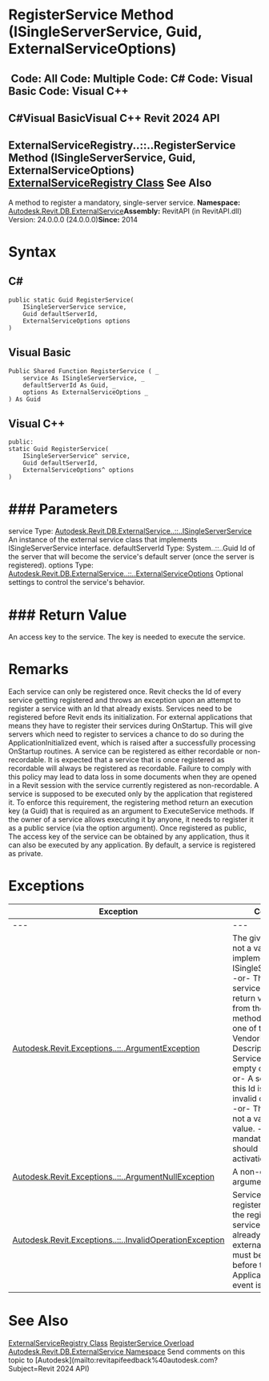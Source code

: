 # RegisterService Method (ISingleServerService, Guid, ExternalServiceOptions)

﻿
 Code: All Code: Multiple Code: C# Code: Visual Basic Code: Visual C++   
---  
C#Visual BasicVisual C++
Revit 2024 API  
---  
ExternalServiceRegistry..::..RegisterService Method (ISingleServerService, Guid, ExternalServiceOptions)  
[ExternalServiceRegistry Class](fa14442f-3d47-2c21-467c-6d19e4cc0d9e.md "ExternalServiceRegistry Class") See Also  
---  
A method to register a mandatory, single-server service. 
**Namespace:** [Autodesk.Revit.DB.ExternalService](a88f2d1d-c02f-a901-9543-44e4b5dd5fc9.md "Autodesk.Revit.DB.ExternalService Namespace")**Assembly:** RevitAPI (in RevitAPI.dll) Version: 24.0.0.0 (24.0.0.0)**Since:** 2014 
# Syntax
C#  
---  
```text
public static Guid RegisterService(
	ISingleServerService service,
	Guid defaultServerId,
	ExternalServiceOptions options
)
```
  
Visual Basic  
---  
```text
Public Shared Function RegisterService ( _
	service As ISingleServerService, _
	defaultServerId As Guid, _
	options As ExternalServiceOptions _
) As Guid
```
  
Visual C++  
---  
```text
public:
static Guid RegisterService(
	ISingleServerService^ service, 
	Guid defaultServerId, 
	ExternalServiceOptions^ options
)
```
  
# ### Parameters
service
    Type: [Autodesk.Revit.DB.ExternalService..::..ISingleServerService](ae967a42-6490-07ed-7976-71d324d250c4.md "ISingleServerService Interface") An instance of the external service class that implements ISingleServerService interface. 
defaultServerId
    Type: System..::..Guid Id of the server that will become the service's default server (once the server is registered). 
options
    Type: [Autodesk.Revit.DB.ExternalService..::..ExternalServiceOptions](80467d42-3f13-de3e-cd06-bf3b43afefe0.md "ExternalServiceOptions Class") Optional settings to control the service's behavior. 
# ### Return Value
An access key to the service. The key is needed to execute the service. 
# Remarks
Each service can only be registered once. Revit checks the Id of every service getting registered and throws an exception upon an attempt to register a service with an Id that already exists. 
Services need to be registered before Revit ends its initialization. For external applications that means they have to register their services during OnStartup. This will give servers which need to register to services a chance to do so during the ApplicationInitialized event, which is raised after a successfully processing OnStartup routines. 
A service can be registered as either recordable or non-recordable. It is expected that a service that is once registered as recordable will always be registered as recordable. Failure to comply with this policy may lead to data loss in some documents when they are opened in a Revit session with the service currently registered as non-recordable. 
A service is supposed to be executed only by the application that registered it. To enforce this requirement, the registering method return an execution key (a Guid) that is required as an argument to ExecuteService methods. If the owner of a service allows executing it by anyone, it needs to register it as a public service (via the option argument). Once registered as public, The access key of the service can be obtained by any application, thus it can also be executed by any application. By default, a service is registered as private. 
# Exceptions
| Exception | Condition |
| --- | --- |
| --- | --- |
| [Autodesk.Revit.Exceptions..::..ArgumentException](2e6e4206-97a8-dd4b-df5d-4269f4bb6088.md "ArgumentException Class") | The given service is not a valid implementation of ISingleServerService. -or- The given service does not return valid values from the interface methods. At least one of the Name, VendorId, Description, and ServiceId is either empty or invalid. -or- A service with this Id is either invalid or not unique. -or- The given Id is not a valid GUID value. -or- A mandatory service should support activation. |
| [Autodesk.Revit.Exceptions..::..ArgumentNullException](631e1424-60f4-929b-4e52-dda9dcd26316.md "ArgumentNullException Class") | A non-optional argument was null |
| [Autodesk.Revit.Exceptions..::..InvalidOperationException](9e715f03-3884-e539-4dd6-8d7545733adc.md "InvalidOperationException Class") | Service cannot be registered because the registry of services has been already closed. All external services must be registered before the ApplicationInitialized event is raised. |

# See Also
[ExternalServiceRegistry Class](fa14442f-3d47-2c21-467c-6d19e4cc0d9e.md "ExternalServiceRegistry Class")
[RegisterService Overload](6d690a5d-62c5-958c-842e-620a49421c1c.md "RegisterService Method")
[Autodesk.Revit.DB.ExternalService Namespace](a88f2d1d-c02f-a901-9543-44e4b5dd5fc9.md "Autodesk.Revit.DB.ExternalService Namespace")
Send comments on this topic to [Autodesk](mailto:revitapifeedback%40autodesk.com?Subject=Revit 2024 API)